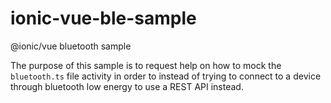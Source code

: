 # ionic-vue-ble-sample
@ionic/vue bluetooth sample

The purpose of this sample is to request help on how to mock the `bluetooth.ts` file activity in order to instead of trying to connect to a device through bluetooth low energy to use a REST API instead.
